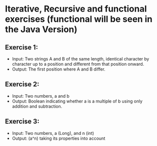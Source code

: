 # Iterative, Recursive and functional exercises (functional will be seen in the Java Version)

## Exercise 1:

* Input: Two strings A and B of the same length, identical character by character up to a position and different from that position onward.
* Output: The first position where A and B differ.

## Exercise 2:

* Input:  Two numbers, a and b
* Output: Boolean indicating whether a is a multiple of b using only addition and subtraction.

## Exercise 3:

* Input: Two numbers, a (Long), and n (int)
* Output: \(a^n\) taking its properties into account
